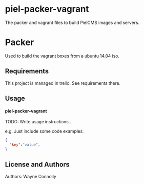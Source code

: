 # piel-packer-vagrant
The packer and vagrant files to build PielCMS images and servers.

Packer
======================
Used to build the vagrant boxes from a ubuntu 14.04 iso.

Requirements
------------
This project is managed in trello. See requirements there.

Usage
-----
#### piel-packer-vagrant
TODO: Write usage instructions..

e.g.
Just include some code examples:

```json
{
  "key":"value",
}
```

License and Authors
-------------------
Authors: Wayne Connolly

